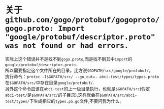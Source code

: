 # 关于`github.com/gogo/protobuf/gogoproto/gogo.proto: Import "google/protobuf/descriptor.proto" was not found or had errors.`  
实际上这个错误并不是找不到`gogo.proto`,而是找不到其中`import`的`google/protobuf/descriptor.proto`.  
所以需要指定这个文件所在的目录，比方说`$GOPATH/src/google/protobuf/`。  
执行命令：`protoc -I$GOPATH/src/ --go_out=. abci-test/types/types.proto`  
在`$GOPATH/src/`中存在目录`google/protobuf/`.  
另外这个命令应该在`abci-test`的上一级目录执行，也就是`$GOPATH/src`(假定`abci-test/`是`$GOPATH/src/`的子目录),这样就会在`$GOPATH/src/abci-test/types/`下生成相应的`types.pb.go`文件,不要问我为什么。

